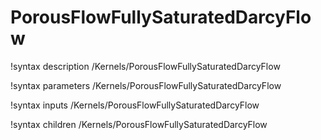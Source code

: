 <!-- MOOSE Documentation Stub: Remove this when content is added. -->

# PorousFlowFullySaturatedDarcyFlow
!syntax description /Kernels/PorousFlowFullySaturatedDarcyFlow

!syntax parameters /Kernels/PorousFlowFullySaturatedDarcyFlow

!syntax inputs /Kernels/PorousFlowFullySaturatedDarcyFlow

!syntax children /Kernels/PorousFlowFullySaturatedDarcyFlow
